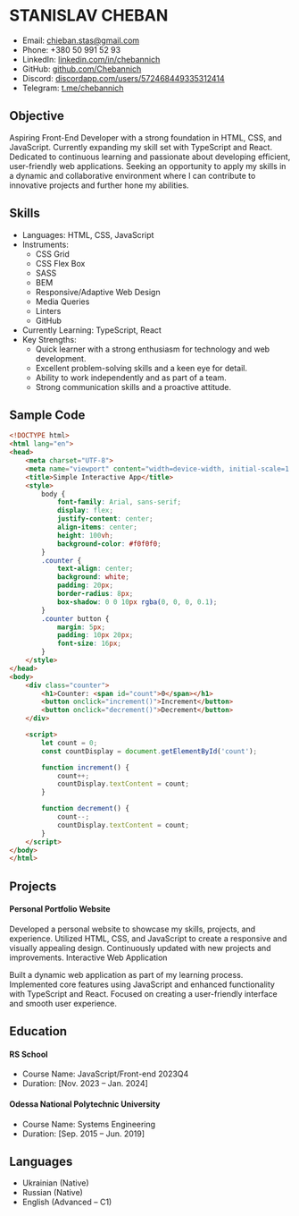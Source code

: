 # STANISLAV CHEBAN

+ Email: chieban.stas@gmail.com
+ Phone: +380 50 991 52 93
+ LinkedIn: [linkedin.com/in/chebannich](https://www.linkedin.com/in/chebannich/ "LinkedIn")
+ GitHub: [github.com/Chebannich](https://github.com/Chebannich/ "GitHub")
+ Discord: [discordapp.com/users/572468449335312414](https://discordapp.com/users/572468449335312414/ "Discord")
+ Telegram: [t.me/chebannich](https://t.me/chebannich/ "Telegram")


## Objective
Aspiring Front-End Developer with a strong foundation in HTML, CSS, and JavaScript. Currently expanding my skill set with TypeScript and React. Dedicated to continuous learning and passionate about developing efficient, user-friendly web applications. Seeking an opportunity to apply my skills in a dynamic and collaborative environment where I can contribute to innovative projects and further hone my abilities.


## Skills
+ Languages: HTML, CSS, JavaScript
+ Instruments: 
    + CSS Grid
    + CSS Flex Box
    + SASS
    + BEM
    + Responsive/Adaptive Web Design
    + Media Queries
    + Linters
    + GitHub
+ Currently Learning: TypeScript, React
+ Key Strengths:
    + Quick learner with a strong enthusiasm for technology and web development.
    + Excellent problem-solving skills and a keen eye for detail.
    + Ability to work independently and as part of a team.
    + Strong communication skills and a proactive attitude.

 
## Sample Code
```html
<!DOCTYPE html>
<html lang="en">
<head>
    <meta charset="UTF-8">
    <meta name="viewport" content="width=device-width, initial-scale=1.0">
    <title>Simple Interactive App</title>
    <style>
        body {
            font-family: Arial, sans-serif;
            display: flex;
            justify-content: center;
            align-items: center;
            height: 100vh;
            background-color: #f0f0f0;
        }
        .counter {
            text-align: center;
            background: white;
            padding: 20px;
            border-radius: 8px;
            box-shadow: 0 0 10px rgba(0, 0, 0, 0.1);
        }
        .counter button {
            margin: 5px;
            padding: 10px 20px;
            font-size: 16px;
        }
    </style>
</head>
<body>
    <div class="counter">
        <h1>Counter: <span id="count">0</span></h1>
        <button onclick="increment()">Increment</button>
        <button onclick="decrement()">Decrement</button>
    </div>

    <script>
        let count = 0;
        const countDisplay = document.getElementById('count');

        function increment() {
            count++;
            countDisplay.textContent = count;
        }

        function decrement() {
            count--;
            countDisplay.textContent = count;
        }
    </script>
</body>
</html>

```

## Projects
#### Personal Portfolio Website

Developed a personal website to showcase my skills, projects, and experience.
Utilized HTML, CSS, and JavaScript to create a responsive and visually appealing design.
Continuously updated with new projects and improvements.
Interactive Web Application

Built a dynamic web application as part of my learning process.
Implemented core features using JavaScript and enhanced functionality with TypeScript and React.
Focused on creating a user-friendly interface and smooth user experience.


## Education
#### RS School
  + Course Name: JavaScript/Front-end 2023Q4
  + Duration: [Nov. 2023 – Jan. 2024]

#### Odessa National Polytechnic University
  + Course Name: Systems Engineering
  + Duration: [Sep. 2015 – Jun. 2019]


## Languages
+ Ukrainian (Native)
+ Russian (Native)
+ English (Advanced – C1)
